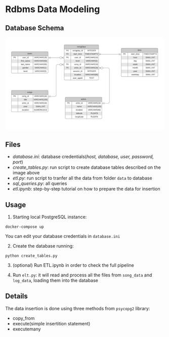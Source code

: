 # Rdbms Data Modeling

## Database Schema

![DatabaseSchema](Images/schema_database.png)

## Files
- *database.ini*: database credentials(*host, database, user, password, port*)
- *create_tables.py*: run script to create database tables described on the image above
- *etl.py*: run script to tranfer all the data from folder `data` to database
- *sql_queries.py*: all queries
- *etl.ipynb*: step-by-step tutorial on how to prepare the data for insertion

## Usage

1. Starting local PostgreSQL instance:
```
docker-compose up
```

You can edit your database credentials in `database.ini`

2. Create the database running:
```
python create_tables.py
```

3. (optional) Run ETL.ipynb in order to check the full pipeline

4. Run `elt.py`: it will read and process all the files from `song_data` and `log_data`, loading them into the database

## Details

The data insertion is done using three methods from `psycopg2` library:

- copy_from
- execute(simple insertition statement)
- executemany


